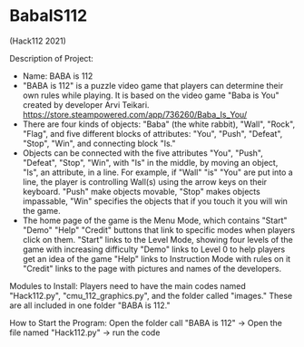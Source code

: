 # BabaIS112
(Hack112 2021)

Description of Project:
* Name: BABA is 112
* "BABA is 112" is a puzzle video game that players can determine their own rules while playing. It is based on the video game "Baba is You" created by developer Arvi Teikari.
https://store.steampowered.com/app/736260/Baba_Is_You/
* There are four kinds of objects: "Baba" (the white rabbit), "Wall", "Rock", "Flag",
and five different blocks of attributes: "You", "Push", "Defeat", "Stop", "Win", and connecting block "Is."
* Objects can be connected with the five attributes "You", "Push", "Defeat", "Stop", "Win", with "Is" in the middle, by moving an object, "Is", an attribute, in a line. For example, if "Wall" "is" "You" are put into a line, the player is controlling Wall(s) using the arrow keys on their keyboard. "Push" make objects movable, "Stop" makes objects impassable, "Win" specifies the objects that if you touch it you will win the game. 
* The home page of the game is the Menu Mode, which contains "Start" "Demo" "Help" "Credit" buttons that link to specific modes when players click on them. 
"Start" links to the Level Mode, showing four levels of the game with increasing difficulty
"Demo" links to Level 0 to help players get an idea of the game
"Help" links to Instruction Mode with rules on it
"Credit" links to the page with pictures and names of the developers. 


Modules to Install:
Players need to have the main codes named "Hack112.py", "cmu_112_graphics.py", and the folder called "images." These are all included in one folder "BABA is 112."

How to Start the Program:
Open the folder call "BABA is 112" -> Open the file named "Hack112.py" -> run the code
